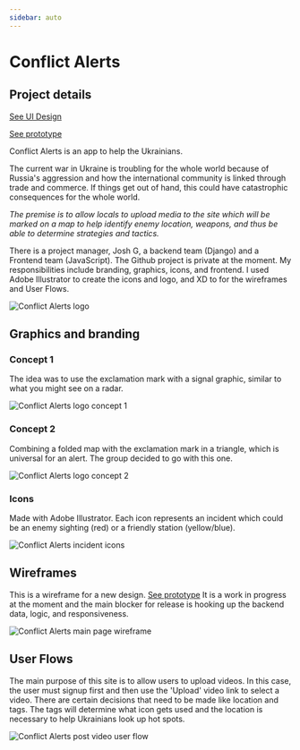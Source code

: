 ```yaml
---
sidebar: auto
---
```


# Conflict Alerts

## Project details

[See UI Design](https://conflict-alerts.netlify.app)

[See prototype](https://conflictalerts.com/)

Conflict Alerts is an app to help the Ukrainians.

The current war in Ukraine is troubling for the whole world because of Russia's aggression and how the international community is linked through trade and commerce.  If things get out of hand, this could have catastrophic consequences for the whole world. 

*The premise is to allow locals to upload media to the site which will be marked on a map to help identify enemy location, weapons, and thus be able to determine strategies and tactics.*

There is a project manager, Josh G, a backend team (Django) and a Frontend team (JavaScript). 
The Github project is private at the moment. My responsibilities include branding, graphics, icons, and frontend.
I used Adobe Illustrator to create the icons and logo, and XD to for the wireframes and User Flows.

![Conflict Alerts logo](/images/work/conflict-alerts/post.jpg)

## Graphics and branding

### Concept 1
The idea was to use the exclamation mark with a signal graphic, similar to what you might see on a radar. 

![Conflict Alerts logo concept 1](/images/work/conflict-alerts/ca-01.jpg)

### Concept 2
Combining a folded map with the exclamation mark in a triangle, which is universal for an alert.  The group decided to go with this one. 

![Conflict Alerts logo concept 2](/images/work/logos/ca-02.jpg)

### Icons
Made with Adobe Illustrator.  Each icon represents an incident which could be an enemy sighting (red) or a friendly station (yellow/blue). 

![Conflict Alerts incident icons](/images/work/conflict-alerts/ca-icons-bigger.png)

## Wireframes
This is a wireframe for a new design. [See prototype](https://conflict-alerts.netlify.app)
It is a work in progress at the moment and the main blocker for release is hooking up the backend data, logic, and responsiveness.

![Conflict Alerts main page wireframe](/images/work/conflict-alerts/conflict-alerts-wireframe.png)

## User Flows
The main purpose of this site is to allow users to upload videos.  In this case, the user must signup first and then use the 'Upload' video link to select a video.  There are certain decisions that need to be made like location and tags.  The tags will determine what icon gets used and the location is necessary to help Ukrainians look up hot spots. 

![Conflict Alerts post video user flow](/images/work/conflict-alerts/userflow.png)




